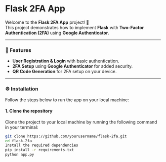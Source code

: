 # Flask 2FA App

Welcome to the **Flask 2FA App** project! 🎉  
This project demonstrates how to implement **Flask** with **Two-Factor Authentication (2FA)** using **Google Authenticator**.

---

### 📌 Features

- **User Registration & Login** with basic authentication.
- **2FA Setup** using **Google Authenticator** for added security.
- **QR Code Generation** for 2FA setup on your device.

---

### ⚙️ Installation

Follow the steps below to run the app on your local machine:

#### 1. Clone the repository

Clone the project to your local machine by running the following command in your terminal:

```bash
git clone https://github.com/yourusername/flask-2fa.git
cd flask-2fa
Install the required dependencies
pip install -r requirements.txt
python app.py
